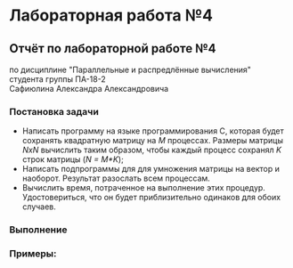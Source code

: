 # Лабораторная работа №4

## Отчёт по лабораторной работе №4

по дисциплине "Параллельные и распредлённые вычисления"  
студента группы ПА-18-2  
Сафиюлина Александра Александровича

### Постановка задачи

* Написать программу на языке программирования С, которая будет сохранять квадратную матрицу на _М_ процессах. Размеры 
матрицы _NxN_ вычислить таким образом, чтобы каждый процесс сохранял _K_ строк матрицы (_N = M*K_);
* Написать подпрограммы для для умножения матрицы на вектор и наоборот. Результат разослать всем процессам.
* Вычислить время, потраченное на выполнение этих процедур. Удостовериться, что он будет приблизительно одинаков для 
  обоих случаев.

### Выполнение

### Примеры:


